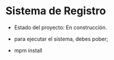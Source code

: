 <h1>Sistema de Registro</h1>

- Estado del proyecto: En construcción.

- para ejecutar el sistema, debes pober;

- mpm install
